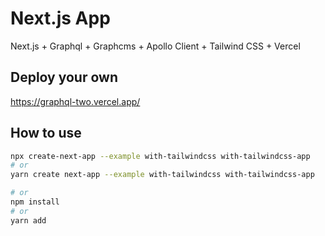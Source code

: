 # Next.js App

Next.js + Graphql + Graphcms + Apollo Client + Tailwind CSS  + Vercel


## Deploy your own

https://graphql-two.vercel.app/

## How to use

```bash
npx create-next-app --example with-tailwindcss with-tailwindcss-app
# or
yarn create next-app --example with-tailwindcss with-tailwindcss-app

# or
npm install
# or
yarn add
```


